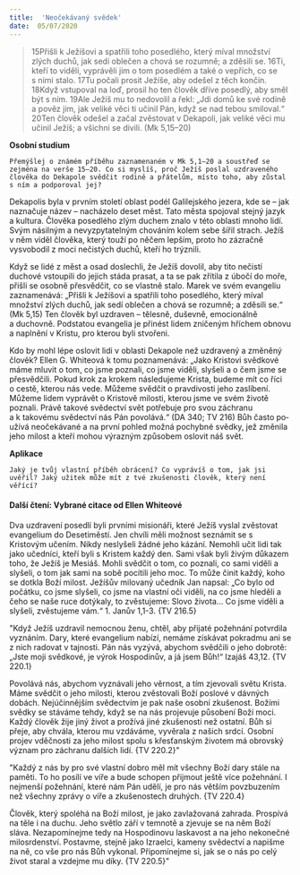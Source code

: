 ```yaml
---
title:  'Neočekávaný svědek'
date:  05/07/2020
---
```


> <p></p>
> 15Přišli k Ježíšovi a spatřili toho posedlého, který míval množství zlých duchů, jak sedí oblečen a chová se rozumně; a zděsili se. 16Ti, kteří to viděli, vyprávěli jim o tom posedlém a také o vepřích, co se s nimi stalo. 17Tu počali prosit Ježíše, aby odešel z těch končin. 18Když vstupoval na loď, prosil ho ten člověk dříve posedlý, aby směl být s ním. 19Ale Ježíš mu to nedovolil a řekl: „Jdi domů ke své rodině a pověz jim, jak veliké věci ti učinil Pán, když se nad tebou smiloval.“ 20Ten člověk odešel a začal zvěstovat v Dekapoli, jak veliké věci mu učinil Ježíš; a všichni se divili. (Mk 5,15–20)

**Osobní studium**

`Přemýšlej o známém příběhu zaznamenaném v Mk 5,1–20 a soustřeď se zejména na verše 15–20. Co si myslíš, proč Ježíš poslal uzdraveného člověka do Dekapole svědčit rodině a přátelům, místo toho, aby zůstal s ním a podporoval jej?`

Dekapolis byla v prvním století oblast podél Galilejského jezera, kde se – jak naznačuje název – nacházelo deset měst. Tato města spojoval stejný jazyk a kultura. Člověka posedlého zlým duchem znalo v této oblasti mnoho lidí. Svým násilným a nevyzpytatelným chováním kolem sebe šířil strach. Ježíš v něm viděl člověka, který touží po něčem lepším, proto ho zázračně vysvobodil z moci nečistých duchů, kteří ho trýznili.

Když se lidé z měst a osad doslechli, že Ježíš dovolil, aby tito nečistí duchové vstoupili do jejich stáda prasat, a ta se pak zřítila z úbočí do moře, přišli se osobně přesvědčit, co se vlastně stalo. Marek ve svém evangeliu zaznamenává: „Přišli k Ježíšovi a spatřili toho posedlého, který míval množství zlých duchů, jak sedí oblečen a chová se rozumně; a zděsili se.“ (Mk 5,15) Ten člověk byl uzdraven – tělesně, duševně, emocionálně a duchovně. Podstatou evangelia je přinést lidem zničeným hříchem obnovu a naplnění v Kristu, pro kterou byli stvořeni.

Kdo by mohl lépe oslovit lidi v oblasti Dekapole než uzdravený a změněný člověk? Ellen G. Whiteová k tomu poznamenává: „Jako Kristovi svědkové máme mluvit o tom, co jsme poznali, co jsme viděli, slyšeli a o čem jsme se přesvědčili. Pokud krok za krokem následujeme Krista, budeme mít co říci o cestě, kterou nás vede. Můžeme svědčit o pravdivosti jeho zaslíbení. Můžeme lidem vyprávět o Kristově milosti, kterou jsme ve svém životě poznali. Právě takové svědectví svět potřebuje pro svou záchranu a k takovému svědectví nás Pán povolává.“ (DA 340; TV 216) Bůh často po­užívá neočekávané a na první pohled možná pochybné svědky, jež změnila jeho milost a kteří mohou výrazným způsobem oslovit náš svět.

**Aplikace**

`Jaký je tvůj vlastní příběh obrácení? Co vyprávíš o tom, jak jsi uvěřil? Jaký užitek může mít z tvé zkušenosti člověk, který není věřící?`

#### Další čtení: Vybrané citace od Ellen Whiteové

Dva uzdravení posedlí byli prvními misionáři, které Ježíš vyslal zvěstovat evangelium do Desetiměstí. Jen chvíli měli možnost seznámit se s Kristovým učením. Nikdy neslyšeli žádné jeho kázání. Nemohli učit lidi tak jako učedníci, kteří byli s Kristem každý den. Sami však byli živým důkazem toho, že Ježíš je Mesiáš. Mohli svědčit o tom, co poznali, co sami viděli a slyšeli, o tom jak sami na sobě pocítili jeho moc. To může činit každý, koho se dotkla Boží milost. Ježíšův milovaný učedník Jan napsal: „Co bylo od počátku, co jsme slyšeli, co jsme na vlastní oči viděli, na co jsme hleděli a čeho se naše ruce dotýkaly, to zvěstujeme: Slovo života… Co jsme viděli a slyšeli, zvěstujeme vám.“ 1. Janův 1,1-3. {TV 216.5}

"Když Ježíš uzdravil nemocnou ženu, chtěl, aby přijaté požehnání potvrdila vyznáním. Dary, které evangelium nabízí, nemáme získávat pokradmu ani se z nich radovat v tajnosti. Pán nás vyzývá, abychom svědčili o jeho dobrotě: „Jste moji svědkové, je výrok Hospodinův, a já jsem Bůh!“ Izajáš 43,12. {TV 220.1}

Povolává nás, abychom vyznávali jeho věrnost, a tím zjevovali světu Krista. Máme svědčit o jeho milosti, kterou zvěstovali Boží poslové v dávných dobách. Nejúčinnějším svědectvím je pak naše osobní zkušenost. Božími svědky se stáváme tehdy, když se na nás projevuje působení Boží moci. Každý člověk žije jiný život a prožívá jiné zkušenosti než ostatní. Bůh si přeje, aby chvála, kterou mu vzdáváme, vyvěrala z našich srdcí. Osobní projev vděčnosti za jeho milost spolu s křesťanským životem má obrovský význam pro záchranu dalších lidí. {TV 220.2}"

"Každý z nás by pro své vlastní dobro měl mít všechny Boží dary stále na paměti. To ho posílí ve víře a bude schopen přijmout ještě více požehnání. I nejmenší požehnání, které nám Pán udělí, je pro nás větším povzbuzením než všechny zprávy o víře a zkušenostech druhých. {TV 220.4}

Člověk, který spoléhá na Boží milost, je jako zavlažovaná zahrada. Prospívá na těle i na duchu. Jeho světlo září v temnotě a zjevuje se na něm Boží sláva. Nezapomínejme tedy na Hospodinovu laskavost a na jeho nekonečné milosrdenství. Postavme, stejně jako Izraelci, kameny svědectví a napišme na ně, co vše pro nás Bůh vykonal. Připomínejme si, jak se o nás po celý život staral a vzdejme mu díky. {TV 220.5}"